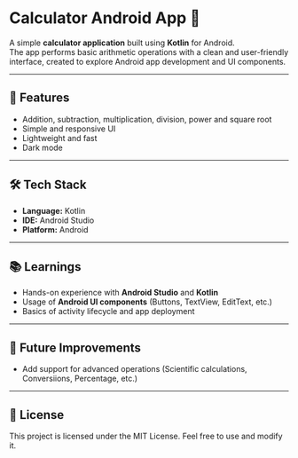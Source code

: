# Calculator Android App 🧮

A simple **calculator application** built using **Kotlin** for Android.  
The app performs basic arithmetic operations with a clean and user-friendly interface, created to explore Android app development and UI components.  

---

## 🚀 Features
- Addition, subtraction, multiplication, division, power and square root
- Simple and responsive UI  
- Lightweight and fast
- Dark mode  

---

## 🛠️ Tech Stack
- **Language:** Kotlin  
- **IDE:** Android Studio  
- **Platform:** Android  

---

## 📚 Learnings
- Hands-on experience with **Android Studio** and **Kotlin**  
- Usage of **Android UI components** (Buttons, TextView, EditText, etc.)  
- Basics of activity lifecycle and app deployment  

---

## 📌 Future Improvements
- Add support for advanced operations (Scientific calculations, Conversiions, Percentage, etc.)
  

---

## 📄 License
This project is licensed under the MIT License. Feel free to use and modify it.  
